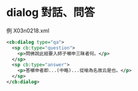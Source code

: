 # dialog 對話、問答

例 X03n0218.xml

```xml
<cb:dialog type="qa">
  <sp cb:type="question">
    <p>問佛說此經要入師子嚬申三昧者何。</p>
  </sp>
  <sp cb:type="answer">
    <p>答嚬申者即...(中略)...從喻為名故云是也。</p>
  </sp>
</cb:dialog>
```
